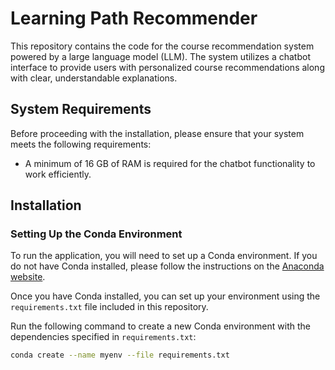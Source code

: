 # Learning Path Recommender

This repository contains the code for the course recommendation system powered by a large language model (LLM). The system utilizes a chatbot interface to provide users with personalized course recommendations along with clear, understandable explanations.

## System Requirements
Before proceeding with the installation, please ensure that your system meets the following requirements:
- A minimum of 16 GB of RAM is required for the chatbot functionality to work efficiently.

## Installation

### Setting Up the Conda Environment

To run the application, you will need to set up a Conda environment. If you do not have Conda installed, please follow the instructions on the [Anaconda website](https://docs.anaconda.com/anaconda/install/).

Once you have Conda installed, you can set up your environment using the `requirements.txt` file included in this repository.

Run the following command to create a new Conda environment with the dependencies specified in `requirements.txt`:

```bash
conda create --name myenv --file requirements.txt
